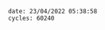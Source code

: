 

                date: 23/04/2022 05:38:58
                cycles: 60240

                         